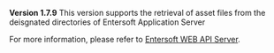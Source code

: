 **Version 1.7.9**
This version supports the retrieval of asset files from the deisgnated directories of Entersoft Application Server


For more information, please refer to [Entersoft WEB API Server](http://developer.entersoft.gr/eswebapi/#/installation/es02wapis).

